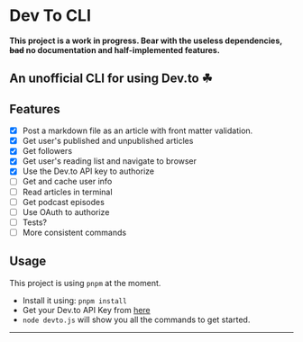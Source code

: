 # Dev To CLI 

**This project is a work in progress. Bear with the useless dependencies, ~~bad~~ no documentation and half-implemented features.**

## An unofficial CLI for using Dev.to ☘

## Features
- [x] Post a markdown file as an article with front matter validation.
- [x] Get user's published and unpublished articles
- [x] Get followers
- [x] Get user's reading list and navigate to browser
- [x] Use the Dev.to API key to authorize 
- [ ] Get and cache user info
- [ ] Read articles in terminal
- [ ] Get podcast episodes
- [ ] Use OAuth to authorize 
- [ ] Tests?
- [ ] More consistent commands

## Usage 

This project is using `pnpm` at the moment. 
- Install it using: `pnpm install`
- Get your Dev.to API Key from [here](https://dev.to/settings/account) 
- `node devto.js` will show you all the commands to get started.

---- 